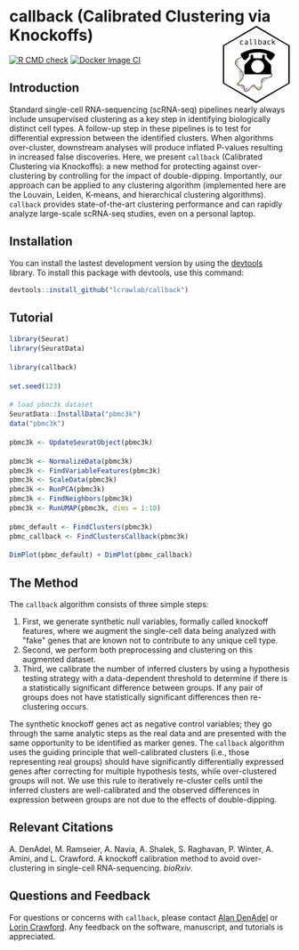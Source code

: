 # callback (Calibrated Clustering via Knockoffs) <img src="man/figures/callback_logo.png" align="right" alt="" width="120"/>

[![R CMD check](https://github.com/lcrawlab/callback/actions/workflows/check-standard.yml/badge.svg)](https://github.com/lcrawlab/callback/actions/workflows/check-standard.yml)
[![Docker Image CI](https://github.com/lcrawlab/callback/actions/workflows/docker-image.yml/badge.svg)](https://github.com/lcrawlab/callback/actions/workflows/docker-image.yml)

## Introduction

Standard single-cell RNA-sequencing (scRNA-seq) pipelines nearly always include unsupervised clustering as a key step in identifying biologically distinct cell types. A follow-up step in these pipelines is to test for differential expression between the identified clusters. When algorithms over-cluster, downstream analyses will produce inflated P-values resulting in increased false discoveries. Here, we present `callback` (Calibrated Clustering via Knockoffs): a new method for protecting against over-clustering by controlling for the impact of double-dipping. Importantly, our approach can be applied to any clustering algorithm (implemented here are the Louvain, Leiden, K-means, and hierarchical clustering algorithms). `callback` provides state-of-the-art clustering performance and can rapidly analyze large-scale scRNA-seq studies, even on a personal laptop.

## Installation

You can install the lastest development version by using the [devtools](https://CRAN.R-project.org/package=devtools) library. To install this package with devtools, use this command:

```r
devtools::install_github("lcrawlab/callback")
```

## Tutorial

```r
library(Seurat)
library(SeuratData)

library(callback)

set.seed(123)

# load pbmc3k dataset
SeuratData::InstallData("pbmc3k")
data("pbmc3k")

pbmc3k <- UpdateSeuratObject(pbmc3k)

pbmc3k <- NormalizeData(pbmc3k)
pbmc3k <- FindVariableFeatures(pbmc3k)
pbmc3k <- ScaleData(pbmc3k)
pbmc3k <- RunPCA(pbmc3k)
pbmc3k <- FindNeighbors(pbmc3k)
pbmc3k <- RunUMAP(pbmc3k, dims = 1:10)

pbmc_default <- FindClusters(pbmc3k)
pbmc_callback <- FindClustersCallback(pbmc3k)

DimPlot(pbmc_default) + DimPlot(pbmc_callback)
```
## The Method

The `callback` algorithm consists of three simple steps:

1. First, we generate synthetic null variables, formally called knockoff features, where we augment the single-cell data being analyzed with "fake" genes that are known not to contribute to any unique cell type. 
2. Second, we perform both preprocessing and clustering on this augmented dataset. 
3. Third, we calibrate the number of inferred clusters by using a hypothesis testing strategy with a data-dependent threshold to determine if there is a statistically significant difference between groups. If any pair of groups does not have statistically significant differences then re-clustering occurs.

The synthetic knockoff genes act as negative control variables; they go through the same analytic steps as the real data and are presented with the same opportunity to be identified as marker genes. The `callback` algorithm uses the guiding principle that well-calibrated clusters (i.e., those representing real groups) should have significantly differentially expressed genes after correcting for multiple hypothesis tests, while over-clustered groups will not. We use this rule to iteratively re-cluster cells until the inferred clusters are well-calibrated and the observed differences in expression between groups are not due to the effects of double-dipping.

## Relevant Citations
A. DenAdel, M. Ramseier, A. Navia, A. Shalek, S. Raghavan, P. Winter, A. Amini, and L. Crawford. A knockoff calibration method to avoid over-clustering in single-cell RNA-sequencing. _bioRxiv_.

## Questions and Feedback
For questions or concerns with `callback`, please contact
[Alan DenAdel](mailto:alan_denadel@brown.edu) or [Lorin Crawford](lcrawford@microsoft.com). Any feedback on the software, manuscript, and tutorials is appreciated.
